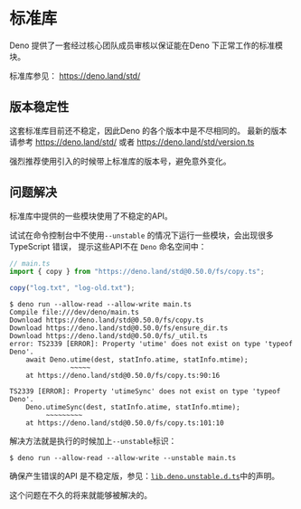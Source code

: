 # 标准库

Deno 提供了一套经过核心团队成员审核以保证能在Deno 下正常工作的标准模块。

标准库参见： https://deno.land/std/

## 版本稳定性

这套标准库目前还不稳定，因此Deno 的各个版本中是不尽相同的。 最新的版本请参考 https://deno.land/std/ 或者
https://deno.land/std/version.ts

强烈推荐使用引入的时候带上标准库的版本号，避免意外变化。

## 问题解决

标准库中提供的一些模块使用了不稳定的API。

试试在命令控制台中不使用`--unstable` 的情况下运行一些模块，会出现很多TypeScript 错误，
提示这些API不在 `Deno` 命名空间中：

```typescript
// main.ts
import { copy } from "https://deno.land/std@0.50.0/fs/copy.ts";

copy("log.txt", "log-old.txt");
```

```shell
$ deno run --allow-read --allow-write main.ts
Compile file:///dev/deno/main.ts
Download https://deno.land/std@0.50.0/fs/copy.ts
Download https://deno.land/std@0.50.0/fs/ensure_dir.ts
Download https://deno.land/std@0.50.0/fs/_util.ts
error: TS2339 [ERROR]: Property 'utime' does not exist on type 'typeof Deno'.
    await Deno.utime(dest, statInfo.atime, statInfo.mtime);
               ~~~~~
    at https://deno.land/std@0.50.0/fs/copy.ts:90:16

TS2339 [ERROR]: Property 'utimeSync' does not exist on type 'typeof Deno'.
    Deno.utimeSync(dest, statInfo.atime, statInfo.mtime);
         ~~~~~~~~~
    at https://deno.land/std@0.50.0/fs/copy.ts:101:10
```

解决方法就是执行的时候加上`--unstable`标识：

```shell
$ deno run --allow-read --allow-write --unstable main.ts
```

确保产生错误的API 是不稳定版，参见：[`lib.deno.unstable.d.ts`](https://github.com/denoland/deno/blob/master/cli/js/lib.deno.unstable.d.ts)中的声明。

这个问题在不久的将来就能够被解决的。
